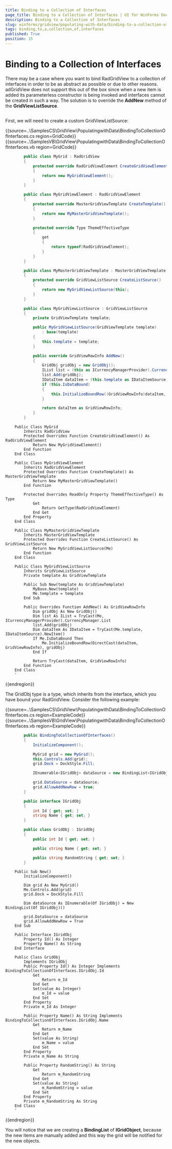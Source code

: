 ```yaml
---
title: Binding to a Collection of Interfaces
page_title: Binding to a Collection of Interfaces | UI for WinForms Documentation
description: Binding to a Collection of Interfaces
slug: winforms/gridview/populating-with-data/binding-to-a-collection-of-interfaces
tags: binding,to,a,collection,of,interfaces
published: True
position: 15
---
```


# Binding to a Collection of Interfaces



There may be a case where you want to bind RadGridView to a collection of interfaces in order to be as abstract as possible or due to other reasons. adGridView does not support this out of the box since when a new item is added its parameterless constructor is being invoked and interfaces cannot be created in such a way. The solution is to override the __AddNew__ method of the __GridViewListSource__.

## 

First, we will need to create a custom GridViewListSource:

{{source=..\SamplesCS\GridView\PopulatingwithData\BindingToCollectionOfInterfaces.cs region=GridCode}} 
{{source=..\SamplesVB\GridView\PopulatingwithData\BindingToCollectionOfInterfaces.vb region=GridCode}} 

````C#
        public class MyGrid : RadGridView
        {
            protected override RadGridViewElement CreateGridViewElement()
            {
                return new MyGridViewElement();
            }
        }

        public class MyGridViewElement : RadGridViewElement
        {
            protected override MasterGridViewTemplate CreateTemplate()
            {
                return new MyMasterGridViewTemplate();
            }

            protected override Type ThemeEffectiveType
            {
                get
                {
                    return typeof(RadGridViewElement);
                }
            }
        }

        public class MyMasterGridViewTemplate : MasterGridViewTemplate
        {
            protected override GridViewListSource CreateListSource()
            {
                return new MyGridViewListSource(this);
            }
        }

        public class MyGridViewListSource : GridViewListSource
        {
            private GridViewTemplate template;

            public MyGridViewListSource(GridViewTemplate template)
                : base(template)
            {
                this.template = template;
            }

            public override GridViewRowInfo AddNew()
            {
                GridObj gridObj = new GridObj();
                IList list = (this as ICurrencyManagerProvider).CurrencyManager.List;
                list.Add(gridObj);
                IDataItem dataItem = (this.template as IDataItemSource).NewItem();
                if (this.IsDataBound)
                {
                    this.InitializeBoundRow((GridViewRowInfo)dataItem, gridObj);
                }

                return dataItem as GridViewRowInfo;
            }
        }
````
````VB.NET
    Public Class MyGrid
        Inherits RadGridView
        Protected Overrides Function CreateGridViewElement() As RadGridViewElement
            Return New MyGridViewElement()
        End Function
    End Class

    Public Class MyGridViewElement
        Inherits RadGridViewElement
        Protected Overrides Function CreateTemplate() As MasterGridViewTemplate
            Return New MyMasterGridViewTemplate()
        End Function

        Protected Overrides ReadOnly Property ThemeEffectiveType() As Type
            Get
                Return GetType(RadGridViewElement)
            End Get
        End Property
    End Class

    Public Class MyMasterGridViewTemplate
        Inherits MasterGridViewTemplate
        Protected Overrides Function CreateListSource() As GridViewListSource
            Return New MyGridViewListSource(Me)
        End Function
    End Class

    Public Class MyGridViewListSource
        Inherits GridViewListSource
        Private template As GridViewTemplate

        Public Sub New(template As GridViewTemplate)
            MyBase.New(template)
            Me.template = template
        End Sub

        Public Overrides Function AddNew() As GridViewRowInfo
            Dim gridObj As New GridObj()
            Dim list As IList = TryCast(Me, ICurrencyManagerProvider).CurrencyManager.List
            list.Add(gridObj)
            Dim dataItem As IDataItem = TryCast(Me.template, IDataItemSource).NewItem()
            If Me.IsDataBound Then
                Me.InitializeBoundRow(DirectCast(dataItem, GridViewRowInfo), gridObj)
            End If

            Return TryCast(dataItem, GridViewRowInfo)
        End Function
    End Class
    '
````

{{endregion}} 

The GridObj type is a type, which inherits from the interface, which you have bound your RadGridView. Consider the following example:

{{source=..\SamplesCS\GridView\PopulatingwithData\BindingToCollectionOfInterfaces.cs region=ExampleCode}} 
{{source=..\SamplesVB\GridView\PopulatingwithData\BindingToCollectionOfInterfaces.vb region=ExampleCode}} 

````C#
        public BindingToCollectionOfInterfaces()
        {
            InitializeComponent();

            MyGrid grid = new MyGrid();
            this.Controls.Add(grid);
            grid.Dock = DockStyle.Fill;

            IEnumerable<IGridObj> dataSource = new BindingList<IGridObj>();

            grid.DataSource = dataSource;
            grid.AllowAddNewRow = true;
        }

        public interface IGridObj
        {
            int Id { get; set; }
            string Name { get; set; }
        }

        public class GridObj : IGridObj
        {
            public int Id { get; set; }

            public string Name { get; set; }

            public string RandomString { get; set; }
        }
````
````VB.NET
    Public Sub New()
        InitializeComponent()

        Dim grid As New MyGrid()
        Me.Controls.Add(grid)
        grid.Dock = DockStyle.Fill

        Dim dataSource As IEnumerable(Of IGridObj) = New BindingList(Of IGridObj)()

        grid.DataSource = dataSource
        grid.AllowAddNewRow = True
    End Sub

    Public Interface IGridObj
        Property Id() As Integer
        Property Name() As String
    End Interface

    Public Class GridObj
        Implements IGridObj
        Public Property Id() As Integer Implements BindingToCollectionOfInterfaces.IGridObj.Id
            Get
                Return m_Id
            End Get
            Set(value As Integer)
                m_Id = value
            End Set
        End Property
        Private m_Id As Integer

        Public Property Name() As String Implements BindingToCollectionOfInterfaces.IGridObj.Name
            Get
                Return m_Name
            End Get
            Set(value As String)
                m_Name = value
            End Set
        End Property
        Private m_Name As String

        Public Property RandomString() As String
            Get
                Return m_RandomString
            End Get
            Set(value As String)
                m_RandomString = value
            End Set
        End Property
        Private m_RandomString As String
    End Class
    '
````

{{endregion}} 

You will notice that we are creating a __BindingList__ of __IGridObject__, because the new items are manually added and this way the grid will be notified for the new objects.
          
